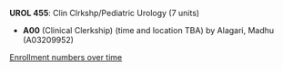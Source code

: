 **UROL 455**: Clin Clrkshp/Pediatric Urology (7 units)

- **A00** (Clinical Clerkship) (time and location TBA) by Alagari, Madhu (A03209952)

[Enrollment numbers over time](./UROL455.tsv)
